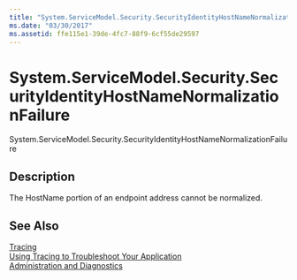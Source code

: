 ```yaml
---
title: "System.ServiceModel.Security.SecurityIdentityHostNameNormalizationFailure"
ms.date: "03/30/2017"
ms.assetid: ffe115e1-39de-4fc7-88f9-6cf55de29597
---
```

# System.ServiceModel.Security.SecurityIdentityHostNameNormalizationFailure
System.ServiceModel.Security.SecurityIdentityHostNameNormalizationFailure  
  
## Description  
 The HostName portion of an endpoint address cannot be normalized.  
  
## See Also  
 [Tracing](../../../../../docs/framework/wcf/diagnostics/tracing/index.md)  
 [Using Tracing to Troubleshoot Your Application](../../../../../docs/framework/wcf/diagnostics/tracing/using-tracing-to-troubleshoot-your-application.md)  
 [Administration and Diagnostics](../../../../../docs/framework/wcf/diagnostics/index.md)
